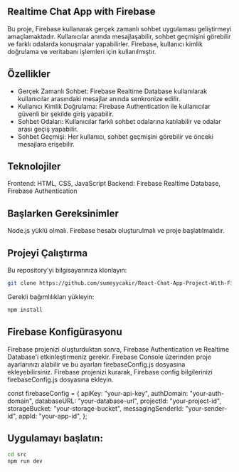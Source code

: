## Realtime Chat App with Firebase
Bu proje, Firebase kullanarak gerçek zamanlı sohbet uygulaması geliştirmeyi amaçlamaktadır. Kullanıcılar anında mesajlaşabilir, sohbet geçmişini görebilir ve farklı odalarda konuşmalar yapabilirler. Firebase, kullanıcı kimlik doğrulama ve veritabanı işlemleri için kullanılmıştır.

## Özellikler
- Gerçek Zamanlı Sohbet: Firebase Realtime Database kullanılarak kullanıcılar arasındaki mesajlar anında senkronize edilir.
- Kullanıcı Kimlik Doğrulama: Firebase Authentication ile kullanıcılar güvenli bir şekilde giriş yapabilir.
- Sohbet Odaları: Kullanıcılar farklı sohbet odalarına katılabilir ve odalar arası geçiş yapabilir.
- Sohbet Geçmişi: Her kullanıcı, sohbet geçmişini görebilir ve önceki mesajlara erişebilir.

## Teknolojiler

Frontend: HTML, CSS, JavaScript
Backend: Firebase Realtime Database, Firebase Authentication

## Başlarken Gereksinimler
Node.js yüklü olmalı.
Firebase hesabı oluşturulmalı ve proje başlatılmalıdır.

## Projeyi Çalıştırma
Bu repository'yi bilgisayarınıza klonlayın:

```bash
git clone https://github.com/sumeyycakir/React-Chat-App-Project-With-Firebase.git
```
Gerekli bağımlılıkları yükleyin:

```bash
npm install
```

## Firebase Konfigürasyonu 
Firebase projenizi oluşturduktan sonra, Firebase Authentication ve Realtime Database'i etkinleştirmeniz gerekir.
Firebase Console üzerinden proje ayarlarınızı alabilir ve bu ayarları firebaseConfig.js dosyasına ekleyebilirsiniz.
Firebase projenizi kurarak, Firebase config bilgilerinizi firebaseConfig.js dosyasına ekleyin.

const firebaseConfig = {
  apiKey: "your-api-key",
  authDomain: "your-auth-domain",
  databaseURL: "your-database-url",
  projectId: "your-project-id",
  storageBucket: "your-storage-bucket",
  messagingSenderId: "your-sender-id",
  appId: "your-app-id",
};

## Uygulamayı başlatın:

```bash
cd src
npm run dev
```


